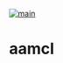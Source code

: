 [![main](https://github.com/fmrico/aamcl/actions/workflows/main.yaml/badge.svg?branch=main)](https://github.com/fmrico/aamcl/actions/workflows/main.yaml)

# aamcl

